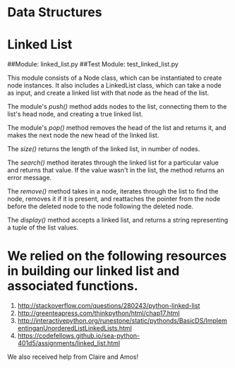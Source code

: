 # Data Structures

# Linked List
##Module: linked_list.py
##Test Module: test_linked_list.py

This module consists of a Node class, which can be instantiated to create node instances. It also includes a LinkedList class, which can take a node as input, and create a linked list with that node as the head of the list. 

The module's *push()* method adds nodes to the list, connecting them to the list's head node, and creating a true linked list.

The module's *pop()* method removes the head of the list and returns it, and makes the next node the new head of the linked list.

The *size()* returns the length of the linked list, in number of nodes.

The *search()* method iterates through the linked list for a particular value and returns that value. If the value wasn't in the list, the method returns an error message.

The *remove()* method takes in a node, iterates through the list to find the node, removes it if it is present, and reattaches the pointer from the node before the deleted node to the node following the deleted node. 

The *display()* method accepts a linked list, and returns a string representing a tuple of the list values.



# We relied on the following resources in building our linked list and associated functions.
1. http://stackoverflow.com/questions/280243/python-linked-list
2. http://greenteapress.com/thinkpython/html/chap17.html
3. http://interactivepython.org/runestone/static/pythonds/BasicDS/ImplementinganUnorderedListLinkedLists.html
4. https://codefellows.github.io/sea-python-401d5/assignments/linked_list.html

We also received help from Claire and Amos! 